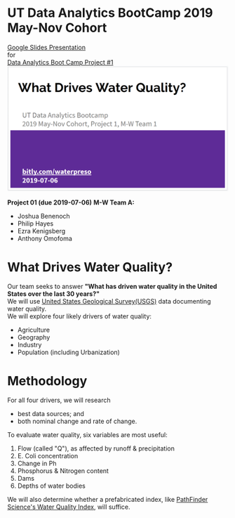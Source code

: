 # UT Data Analytics BootCamp 2019 May-Nov Cohort
[Google Slides Presentation](http://bit.ly/waterpreso)<br/>
for<br/>
[Data Analytics Boot Camp Project #1](https://github.com/the-Coding-Boot-Camp-at-UT/UTAMCB201904DATA3/tree/master/07-Project-1/1/ProjectGuidelines)<br/>
<a href="https://bit.ly/waterpreso">![What Drives Water Quality?](https://github.com/ekenigsberg/BootCampProject01-2019-07-06/blob/master/Slide01.png)</a>


__Project 01 (due 2019-07-06)__
__M-W Team A:__
* Joshua Benenoch
* Philip Hayes
* Ezra Kenigsberg
* Anthony Omofoma
# What Drives Water Quality?
Our team seeks to answer __"What has driven water quality in the United States over the last 30 years?"__<br/>
We will use [United States Geological Survey(USGS)](https://www.usgs.gov/products/data-and-tools/apis) data documenting water quality.<br/>
We will explore four likely drivers of water quality:
* Agriculture
* Geography
* Industry
* Population (including Urbanization)
# Methodology
For all four drivers, we will research 
* best data sources; and
* both nominal change and rate of change. 

To evaluate water quality, six variables are most useful:
1. Flow (called "Q"), as affected by runoff & precipitation
2. E. Coli concentration
3. Change in Ph
4. Phosphorus & Nitrogen content
5. Dams
6. Depths of water bodies

We will also determine whether a prefabricated index, like [PathFinder Science's Water Quality Index](http://www.pathfinderscience.net/stream/cproto4.cfm), will suffice.
